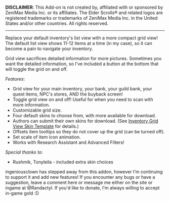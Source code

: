 **DISCLAIMER**: This Add-on is not created by, affiliated with or sponsored by ZeniMax Media Inc. or its affiliates. The Elder Scrolls® and related logos are registered trademarks or trademarks of ZeniMax Media Inc. in the United States and/or other countries. All rights reserved.

---

Replace your default inventory's list view with a more compact grid view! The default list view shows 11-12 items at a time (in my case), so it can become a pain to navigate your inventory.

Grid view sacrifices detailed information for more pictures. Sometimes you want the detailed information, so I've included a button at the bottom that will toggle the grid on and off.

*Features*:
* Grid view for your main inventory, your bank, your guild bank, your quest items, NPC's stores, AND the buyback screen!
* Toggle grid view on and off! Useful for when you need to scan with more information.
* Customizable grid size.
* Four default skins to choose from, with more available for download.
* Authors can submit their own skins for download. (See [Inventory Grid View Skin Template](http://www.esoui.com/downloads/info583-InventoryGridViewSkinTemplate.html) for details.)
* Offsets item tooltips so they do not cover up the grid (can be turned off).
* Set scale of item icon animation.
* Works with Research Assistant and Advanced Filters!

*Special thanks to*:
* Rushmik, Tonyleila - included extra skin choices

ingeniousclown has stepped away from this addon, however I'm continuing to support it and add new features! If you encounter any bugs or have a suggestion, leave a comment here or message me either on the site or ingame at @Randactyl. If you'd like to donate, I'm always willing to accept in-game gold :D